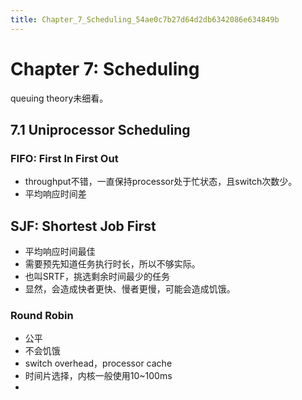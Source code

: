 ```yaml
---
title: Chapter_7_Scheduling_54ae0c7b27d64d2db6342086e634849b
---
```


# Chapter 7: Scheduling

queuing theory未细看。

## 7.1 Uniprocessor Scheduling

### FIFO: First In First Out

- throughput不错，一直保持processor处于忙状态，且switch次数少。
- 平均响应时间差

## SJF: Shortest Job First

- 平均响应时间最佳
- 需要预先知道任务执行时长，所以不够实际。
- 也叫SRTF，挑选剩余时间最少的任务
- 显然，会造成快者更快、慢者更慢，可能会造成饥饿。

### Round Robin

- 公平
- 不会饥饿
- switch overhead，processor cache
- 时间片选择，内核一般使用10~100ms
-